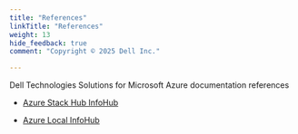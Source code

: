 ```yaml
---
title: "References"
linkTitle: "References"
weight: 13
hide_feedback: true
comment: "Copyright © 2025 Dell Inc."

---
```


Dell Technologies Solutions for Microsoft Azure documentation references

* [Azure Stack Hub InfoHub](https://infohub.delltechnologies.com/t/integrated-system-for-azure-stack-hub-1/)

* [Azure Local InfoHub](https://infohub.delltechnologies.com/t/microsoft-hci-solutions-from-dell-technologies-1/)
